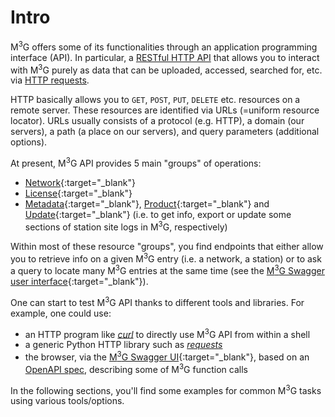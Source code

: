 # Intro

M<sup>3</sup>G offers some of its functionalities through an application programming interface (API). In particular, a [RESTful HTTP API](https://en.wikipedia.org/wiki/Representational_state_transfer) that allows you to interact with M<sup>3</sup>G purely as data that can be uploaded, accessed, searched for, etc. via [HTTP requests](https://en.wikipedia.org/wiki/Hypertext_Transfer_Protocol).

HTTP basically allows you to `GET`, `POST`, `PUT`, `DELETE` etc. resources on a remote server. These resources are identified via URLs (=uniform resource locator). URLs usually consists of a protocol (e.g. HTTP), a domain (our servers), a path (a place on our servers), and query parameters (additional options).

At present, M<sup>3</sup>G API provides 5 main "groups" of operations:

 - [Network](https://gnss-metadata.eu/__test/site/api-docs#/Network){:target="_blank"}
 - [License](https://gnss-metadata.eu/__test/site/api-docs#/License){:target="_blank"}
 - [Metadata](https://gnss-metadata.eu/__test/site/api-docs#/Metadata){:target="_blank"}, [Product](https://gnss-metadata.eu/__test/site/api-docs#/Product){:target="_blank"} and [Update](https://gnss-metadata.eu/__test/site/api-docs#/Update){:target="_blank"} (i.e. to get info, export or update some sections of station site logs in M<sup>3</sup>G, respectively)

Within most of these resource "groups", you find endpoints that either allow you to retrieve info on a given M<sup>3</sup>G entry (i.e. a network, a station) or to ask a query to locate many M<sup>3</sup>G entries at the same time (see the [M<sup>3</sup>G Swagger user interface](https://gnss-metadata.eu/__test/site/api-docs){:target="_blank"}).

One can start to test M<sup>3</sup>G API thanks to different tools and libraries. For example, one could use:

- an HTTP program like [*curl*](https://curl.haxx.se/) to directly use M<sup>3</sup>G API from within a shell
- a generic Python HTTP library such as [*requests*](https://requests.readthedocs.io/en/master/)
- the browser, via the [M<sup>3</sup>G Swagger UI](https://gnss-metadata.eu/__test/site/api-docs){:target="_blank"}, based on an [OpenAPI spec](https://swagger.io/specification/), describing some of M<sup>3</sup>G function calls

In the following sections, you'll find some examples for common M<sup>3</sup>G tasks using various tools/options.
